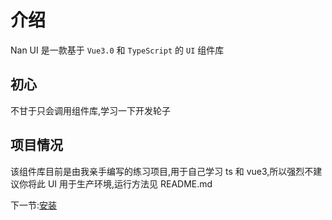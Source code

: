 # 介绍

Nan UI 是一款基于 `Vue3.0` 和 `TypeScript` 的 `UI` 组件库

## 初心

不甘于只会调用组件库,学习一下开发轮子

## 项目情况

该组件库目前是由我亲手编写的练习项目,用于自己学习 ts 和 vue3,所以强烈不建议你将此 UI 用于生产环境,运行方法见 README.md

下一节:[安装](#/doc/install)
